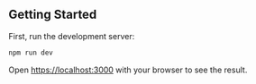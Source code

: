 ## Getting Started

First, run the development server:

```bash
npm run dev
```

Open [https://localhost:3000](https://localhost:3000) with your browser to see the result.
